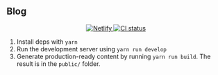 ## Blog

<p align="center">
  <a href="https://app.netlify.com/sites/browniebroke/deploys">
    <img alt="Netlify" src="https://img.shields.io/netlify/2d3f146f-3ca0-4651-afa1-4fe16612de76?label=Netlify&logo=netlify&logoColor=white&style=flat-square">
  </a>
  <a href="https://github.com/browniebroke/browniebroke.com/actions?query=workflow%3ACI">
    <img alt="CI status" src="https://img.shields.io/github/workflow/status/browniebroke/browniebroke.com/CI/main?label=CI&logo=github&logoColor=white&style=flat-square">
  </a>
</p>

1. Install deps with `yarn`
2. Run the development server using `yarn run develop`
3. Generate production-ready content by running `yarn run build`. The result is in the `public/` folder.
